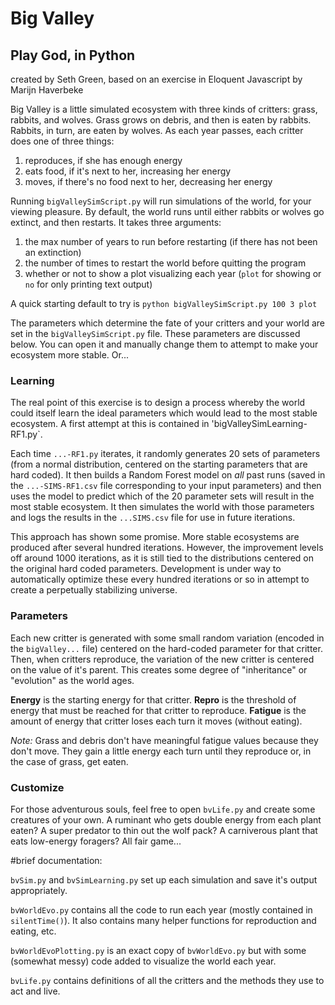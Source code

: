 # Big Valley 
## Play God, in Python

created by Seth Green, based on an exercise in Eloquent Javascript by Marijn Haverbeke

Big Valley is a little simulated ecosystem with three kinds of critters: grass, rabbits, and wolves. Grass grows on debris, and then is eaten by rabbits. Rabbits, in turn, are eaten by wolves. As each year passes, each critter does one of three things:

1. reproduces, if she has enough energy
2. eats food, if it's next to her, increasing her energy
3. moves, if there's no food next to her, decreasing her energy

Running `bigValleySimScript.py` will run simulations of the world, for your viewing pleasure. By default, the world runs until either rabbits or wolves go extinct, and then restarts. It takes three arguments:

1. the max number of years to run before restarting (if there has not been an extinction)
2. the number of times to restart the world before quitting the program
3. whether or not to show a plot visualizing each year (`plot` for showing or `no` for only printing text output)

A quick starting default to try is `python bigValleySimScript.py 100 3 plot`

The parameters which determine the fate of your critters and your world are set in the `bigValleySimScript.py` file. These parameters are discussed below. You can open it and manually change them to attempt to make your ecosystem more stable. Or...

### Learning
The real point of this exercise is to design a process whereby the world could itself learn the ideal parameters which would lead to the most stable ecosystem. A first attempt at this is contained in 'bigValleySimLearning-RF1.py`. 

Each time `...-RF1.py` iterates, it randomly generates 20 sets of parameters (from a normal distribution, centered on the starting parameters that are hard coded). It then builds a Random Forest model on *all* past runs (saved in the `...-SIMS-RF1.csv` file corresponding to your input parameters) and then uses the model to predict which of the 20 parameter sets will result in the most stable ecosystem. It then simulates the world with those parameters and logs the results in the `...SIMS.csv` file for use in future iterations.

This approach has shown some promise. More stable ecosystems are produced after several hundred iterations. However, the improvement levels off around 1000 iterations, as it is still tied to the distributions centered on the original hard coded parameters. Development is under way to automatically optimize these every hundred iterations or so in attempt to create a perpetually stabilizing universe. 

### Parameters
Each new critter is generated with some small random variation (encoded in the `bigValley...` file) centered on the hard-coded parameter for that critter. Then, when critters reproduce, the variation of the new critter is centered on the value of it's parent. This creates some degree of "inheritance" or "evolution" as the world ages.

**Energy** is the starting energy for that critter. 
**Repro** is the threshold of energy that must be reached for that critter to reproduce. 
**Fatigue** is the amount of energy that critter loses each turn it moves (without eating). 

*Note:* Grass and debris don't have meaningful fatigue values because they don't move. They gain a little energy each turn until they reproduce or, in the case of grass, get eaten.

### Customize
For those adventurous souls, feel free to open `bvLife.py` and create some creatures of your own. A ruminant who gets double energy from each plant eaten? A super predator to thin out the wolf pack? A carniverous plant that eats low-energy foragers? All fair game...

#brief documentation:

`bvSim.py` and `bvSimLearning.py` set up each simulation and save it's output appropriately.

`bvWorldEvo.py` contains all the code to run each year (mostly contained in `silentTime()`). It also contains many helper functions for reproduction and eating, etc.

`bvWorldEvoPlotting.py` is an exact copy of `bvWorldEvo.py` but with some (somewhat messy) code added to visualize the world each year.

`bvLife.py` contains definitions of all the critters and the methods they use to act and live.

